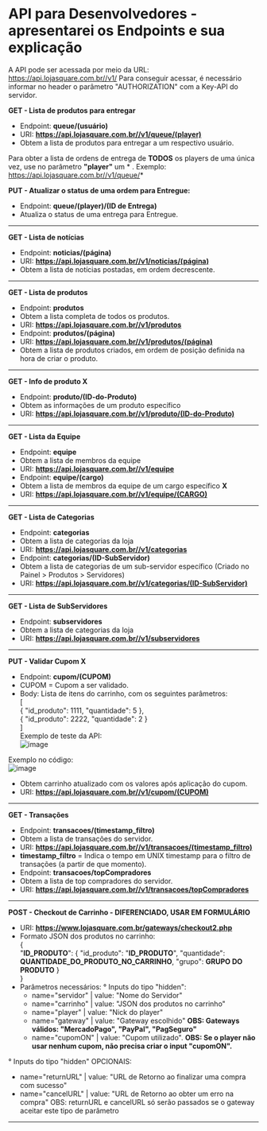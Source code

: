 # API para Desenvolvedores - apresentarei os Endpoints e sua explicação
A API pode ser acessada por meio da URL: https://api.lojasquare.com.br//v1/<endpoint>
Para conseguir acessar, é necessário informar no header o parâmetro "AUTHORIZATION" com a Key-API do servidor.

**GET - Lista de produtos para entregar**
- Endpoint: **queue/(usuário)**
- URI: **https://api.lojasquare.com.br//v1/queue/(player)**
- Obtem a lista de produtos para entregar a um respectivo usuário.

Para obter a lista de ordens de entrega de **TODOS** os players de uma única vez, use no parâmetro **"player"** um * .
Exemplo:
https://api.lojasquare.com.br//v1/queue/*

**PUT - Atualizar o status de uma ordem para Entregue:**
- Endpoint: **queue/(player)/(ID de Entrega)**
- Atualiza o status de uma entrega para Entregue.
<hr>

**GET - Lista de notícias**
- Endpoint: **noticias/(página)**
- URI: **https://api.lojasquare.com.br//v1/noticias/(página)**
- Obtem a lista de notícias postadas, em ordem decrescente.
<hr>

**GET - Lista de produtos**
- Endpoint: **produtos**
- Obtem a lista completa de todos os produtos.
- URI: **https://api.lojasquare.com.br//v1/produtos**
- Endpoint: **produtos/(página)**
- URI: **https://api.lojasquare.com.br//v1/produtos/(página)**
- Obtem a lista de produtos criados, em ordem de posição definida na hora de criar o produto.
<hr>

**GET - Info de produto X**
- Endpoint: **produto/(ID-do-Produto)**
- Obtem as informações de um produto específico
- URI: **https://api.lojasquare.com.br//v1/produto/(ID-do-Produto)**
<hr>

**GET - Lista da Equipe**
- Endpoint: **equipe**
- Obtem a lista de membros da equipe
- URI: **https://api.lojasquare.com.br//v1/equipe**
- Endpoint: **equipe/(cargo)**
- Obtem a lista de membros da equipe de um cargo específico **X**
- URI: **https://api.lojasquare.com.br//v1/equipe/(CARGO)**
<hr>

**GET - Lista de Categorias**
- Endpoint: **categorias**
- Obtem a lista de categorias da loja
- URI: **https://api.lojasquare.com.br//v1/categorias**
- Endpoint: **categorias/(ID-SubServidor)**
- Obtem a lista de categorias de um sub-servidor específico (Criado no Painel > Produtos > Servidores)
- URI: **https://api.lojasquare.com.br//v1/categorias/(ID-SubServidor)**
<hr>

**GET - Lista de SubServidores**
- Endpoint: **subservidores**
- Obtem a lista de categorias da loja
- URI: **https://api.lojasquare.com.br//v1/subservidores**
<hr>

**PUT - Validar Cupom X**
- Endpoint: **cupom/(CUPOM)**
- CUPOM = Cupom a ser validado.<br>
- Body: Lista de itens do carrinho, com os seguintes parâmetros:<br>
[<br>
		{
			"id_produto": 1111,
			"quantidade": 5
		},<br>
		{
			"id_produto": 2222,
			"quantidade": 2
		}<br>
]<br>
Exemplo de teste da API:<br>
![image](https://user-images.githubusercontent.com/56046755/83031275-bd0bb680-a00a-11ea-9f53-1554f495101d.png)<br>

Exemplo no código:<br>
![image](https://user-images.githubusercontent.com/56046755/83031451-f2b09f80-a00a-11ea-8062-7f60a6eebeee.png)<br>

- Obtem carrinho atualizado com os valores após aplicação do cupom.<br>
- URI: **https://api.lojasquare.com.br//v1/cupom/(CUPOM)**
<hr>

**GET - Transações**
- Endpoint: **transacoes/(timestamp_filtro)**
- Obtem a lista de transações do servidor.
- URI: **https://api.lojasquare.com.br//v1/transacoes/(timestamp_filtro)**
- **timestamp_filtro** = Indica o tempo em UNIX timestamp para o filtro de transações (a partir de que momento).
- Endpoint: **transacoes/topCompradores**
- Obtem a lista de top compradores do servidor.
- URI: **https://api.lojasquare.com.br//v1/transacoes/topCompradores**
<hr>

**POST - Checkout de Carrinho - DIFERENCIADO, USAR EM FORMULÁRIO**
- URI: **https://www.lojasquare.com.br/gateways/checkout2.php**
- Formato JSON dos produtos no carrinho: <br>
{ <br>
    "**ID_PRODUTO**": {
        "id_produto": "**ID_PRODUTO**",
        "quantidade": **QUANTIDADE_DO_PRODUTO_NO_CARRINHO**,
        "grupo": **GRUPO DO PRODUTO**
    } <br>
} <br>
- Parâmetros necessários:
° Inputs do tipo "hidden":
  - name="servidor"               | value: "Nome do Servidor"
  - name="carrinho"                     | value: "JSON dos produtos no carrinho"
  - name="player"                 | value: "Nick do player"
  - name="gateway"                | value: "Gateway escolhido"
    **OBS: Gateways válidos: "MercadoPago", "PayPal", "PagSeguro"**
  - name="cupomON"                | value: "Cupom utilizado".
    **OBS: Se o player não usar nenhum cupom, não precisa criar o input "cupomON".**
    
° Inputs do tipo "hidden" OPCIONAIS:
  - name="returnURL" 		  | value: "URL de Retorno ao finalizar uma compra com sucesso"
  - name="cancelURL"		  | value: "URL de Retorno ao obter um erro na compra"
  OBS: returnURL e cancelURL só serão passados se o gateway aceitar este tipo de parâmetro
<hr>
